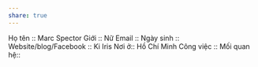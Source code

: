 ```yaml
---
share: true
---
```

Họ tên :: Marc Spector
Giới :: Nữ
Email :: 
Ngày sinh :: 
Website/blog/Facebook :: Ki Iris
Nơi ở:: Hồ Chí Minh
Công việc :: 
Mối quan hệ::